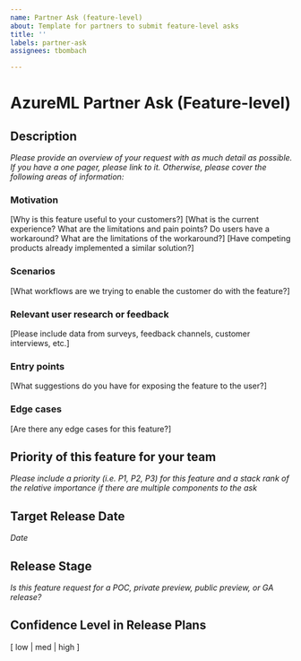 ```yaml
---
name: Partner Ask (feature-level)
about: Template for partners to submit feature-level asks
title: ''
labels: partner-ask
assignees: tbombach

---
```


# AzureML Partner Ask (Feature-level)

## Description
_Please provide an overview of your request with as much detail as possible. If you have a one pager, please link to it. Otherwise, please cover the following areas of information:_

### Motivation  
[Why is this feature useful to your customers?] 
[What is the current experience? What are the limitations and pain points? Do users have a workaround? What are the limitations of the workaround?] 
[Have competing products already implemented a similar solution?] 
 
### Scenarios 
[What workflows are we trying to enable the customer do with the feature?] 

### Relevant user research or feedback
[Please include data from surveys, feedback channels, customer interviews, etc.]
 
### Entry points  
[What suggestions do you have for exposing the feature to the user?] 

### Edge cases
[Are there any edge cases for this feature?] 

## Priority of this feature for your team
_Please include a priority (i.e. P1, P2, P3) for this feature and a stack rank of the relative importance if there are multiple components to the ask_

## Target Release Date
_Date_

## Release Stage
_Is this feature request for a POC, private preview, public preview, or GA release?_

## Confidence Level in Release Plans
[ low | med | high ]
